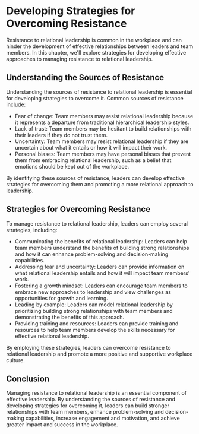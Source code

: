 Developing Strategies for Overcoming Resistance
========================================================================================================

Resistance to relational leadership is common in the workplace and can hinder the development of effective relationships between leaders and team members. In this chapter, we'll explore strategies for developing effective approaches to managing resistance to relational leadership.

Understanding the Sources of Resistance
---------------------------------------

Understanding the sources of resistance to relational leadership is essential for developing strategies to overcome it. Common sources of resistance include:

* Fear of change: Team members may resist relational leadership because it represents a departure from traditional hierarchical leadership styles.
* Lack of trust: Team members may be hesitant to build relationships with their leaders if they do not trust them.
* Uncertainty: Team members may resist relational leadership if they are uncertain about what it entails or how it will impact their work.
* Personal biases: Team members may have personal biases that prevent them from embracing relational leadership, such as a belief that emotions should be kept out of the workplace.

By identifying these sources of resistance, leaders can develop effective strategies for overcoming them and promoting a more relational approach to leadership.

Strategies for Overcoming Resistance
------------------------------------

To manage resistance to relational leadership, leaders can employ several strategies, including:

* Communicating the benefits of relational leadership: Leaders can help team members understand the benefits of building strong relationships and how it can enhance problem-solving and decision-making capabilities.
* Addressing fear and uncertainty: Leaders can provide information on what relational leadership entails and how it will impact team members' work.
* Fostering a growth mindset: Leaders can encourage team members to embrace new approaches to leadership and view challenges as opportunities for growth and learning.
* Leading by example: Leaders can model relational leadership by prioritizing building strong relationships with team members and demonstrating the benefits of this approach.
* Providing training and resources: Leaders can provide training and resources to help team members develop the skills necessary for effective relational leadership.

By employing these strategies, leaders can overcome resistance to relational leadership and promote a more positive and supportive workplace culture.

Conclusion
----------

Managing resistance to relational leadership is an essential component of effective leadership. By understanding the sources of resistance and developing strategies for overcoming it, leaders can build stronger relationships with team members, enhance problem-solving and decision-making capabilities, increase engagement and motivation, and achieve greater impact and success in the workplace.


